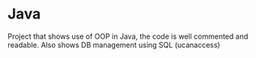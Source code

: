 # Java
Project that shows use of OOP in Java, the code is well commented and readable.
Also shows DB management using SQL (ucanaccess)
